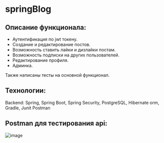 # springBlog

## Описание функционала:

- Аутентификация по jwt токену.
- Создание и редактирование постов.
- Возможность ставить лайки и дизлайки постам.
- Возможность подписки на других пользователей.
- Редактирование профиля.
- Админка.

Также написаны тесты на основной функционал.

## Технологии:
Backend: Spring, Spring Boot, Spring Security, PostgreSQL, Hibernate orm, Gradle, Junit Postman


## Postman для тестирования api:
![image](https://github.com/Tework123/springBlog/assets/115368408/c169376d-3c1f-4fc8-8cc9-d886e387c1ab)

